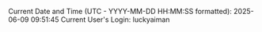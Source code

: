 Current Date and Time (UTC - YYYY-MM-DD HH:MM:SS formatted): 2025-06-09 09:51:45
Current User's Login: luckyaiman
